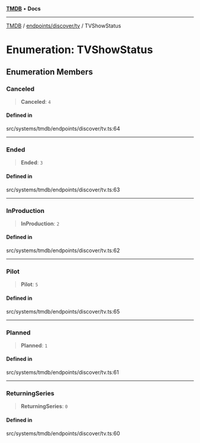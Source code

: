 [**TMDB**](../../../../README.md) • **Docs**

***

[TMDB](../../../../README.md) / [endpoints/discover/tv](../README.md) / TVShowStatus

# Enumeration: TVShowStatus

## Enumeration Members

### Canceled

> **Canceled**: `4`

#### Defined in

src/systems/tmdb/endpoints/discover/tv.ts:64

***

### Ended

> **Ended**: `3`

#### Defined in

src/systems/tmdb/endpoints/discover/tv.ts:63

***

### InProduction

> **InProduction**: `2`

#### Defined in

src/systems/tmdb/endpoints/discover/tv.ts:62

***

### Pilot

> **Pilot**: `5`

#### Defined in

src/systems/tmdb/endpoints/discover/tv.ts:65

***

### Planned

> **Planned**: `1`

#### Defined in

src/systems/tmdb/endpoints/discover/tv.ts:61

***

### ReturningSeries

> **ReturningSeries**: `0`

#### Defined in

src/systems/tmdb/endpoints/discover/tv.ts:60
